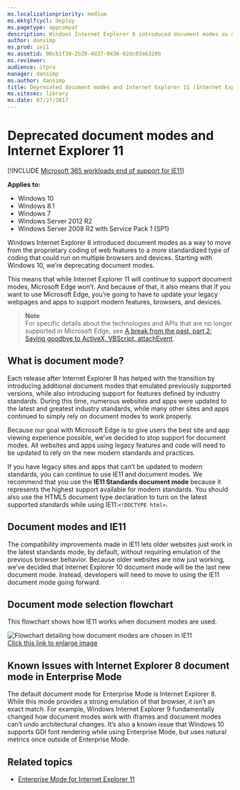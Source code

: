 ```yaml
---
ms.localizationpriority: medium
ms.mktglfcycl: deploy
ms.pagetype: appcompat
description: Windows Internet Explorer 8 introduced document modes as a way to move from the proprietary coding of web features to a more standardized type of coding that could run on multiple browsers and devices.
author: dansimp
ms.prod: ie11
ms.assetid: 00cb1f39-2b20-4d37-9436-62dc03a6320b
ms.reviewer: 
audience: itpro
manager: dansimp
ms.author: dansimp
title: Deprecated document modes and Internet Explorer 11 (Internet Explorer 11 for IT Pros)
ms.sitesec: library
ms.date: 07/27/2017
---
```


# Deprecated document modes and Internet Explorer 11

[!INCLUDE [Microsoft 365 workloads end of support for IE11](../includes/microsoft-365-ie-end-of-support.md)]


**Applies to:**

-   Windows 10
-   Windows 8.1
-   Windows 7
-   Windows Server 2012 R2
-   Windows Server 2008 R2 with Service Pack 1 (SP1)

Windows Internet Explorer 8 introduced document modes as a way to move from the proprietary coding of web features to a more standardized type of coding that could run on multiple browsers and devices. Starting with Windows 10, we’re deprecating document modes.

This means that while Internet Explorer 11 will continue to support document modes, Microsoft Edge won’t. And because of that, it also means that if you want to use Microsoft Edge, you’re going to have to update your legacy webpages and apps to support modern features, browsers, and devices.

>**Note**<br>
>For specific details about the technologies and APIs that are no longer supported in Microsoft Edge, see [A break from the past, part 2: Saying goodbye to ActiveX, VBScript, attachEvent](https://go.microsoft.com/fwlink/p/?LinkId=615953).

## What is document mode?
Each release after Internet Explorer 8 has helped with the transition by introducing additional document modes that emulated previously supported versions, while also introducing support for features defined by industry standards. During this time, numerous websites and apps were updated to the latest and greatest industry standards, while many other sites and apps continued to simply rely on document modes to work properly.

Because our goal with Microsoft Edge is to give users the best site and app viewing experience possible, we’ve decided to stop support for document modes. All websites and apps using legacy features and code will need to be updated to rely on the new modern standards and practices.

If you have legacy sites and apps that can’t be updated to modern standards, you can continue to use IE11 and document modes. We recommend that you use the **IE11 Standards document mode** because it represents the highest support available for modern standards. You should also use the HTML5 document type declaration to turn on the latest supported standards while using IE11:`<!DOCTYPE html>`.

## Document modes and IE11
The compatibility improvements made in IE11 lets older websites just work in the latest standards mode, by default, without requiring emulation of the previous browser behavior. Because older websites are now just working, we’ve decided that Internet Explorer 10 document mode will be the last new document mode. Instead, developers will need to move to using the IE11 document mode going forward.

## Document mode selection flowchart
This flowchart shows how IE11 works when document modes are used.

![Flowchart detailing how document modes are chosen in IE11](images/docmode-decisions-sm.png)<br>
[Click this link to enlarge image](img-ie11-docmode-lg.md)

## Known Issues with Internet Explorer 8 document mode in Enterprise Mode
The default document mode for Enterprise Mode is Internet Explorer 8. While this mode provides a strong emulation of that browser, it isn’t an exact match. For example, Windows Internet Explorer 9 fundamentally changed how document modes work with iframes and document modes can’t undo architectural changes. It’s also a known issue that Windows 10 supports GDI font rendering while using Enterprise Mode, but uses natural metrics once outside of Enterprise Mode.

## Related topics
- [Enterprise Mode for Internet Explorer 11](enterprise-mode-overview-for-ie11.md)

 

 



